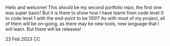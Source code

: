 Hello and welcome!
This should be my second portfolio repo, the first one was super basic! But it is there to show how I have learnt from code level 0 to code level 1 with the end-point to be 100!?
As with most of my project, all of them will be on-going, as there may be new tools, new language that I will learn. But there will be releases!

23 Feb 2023
CC
